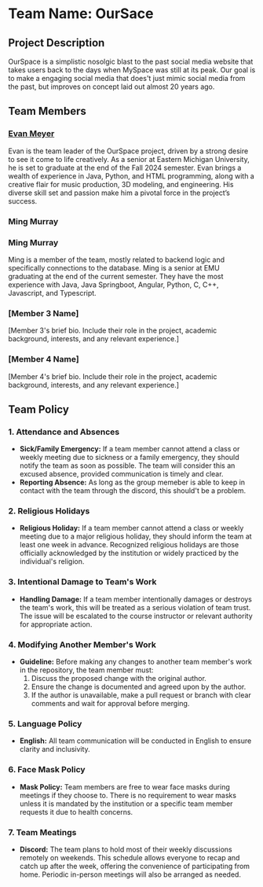 # Team Name: OurSace

## Project Description
OurSpace is a simplistic nosolgic blast to the past social media website that takes users back to the days when MySpace was still at its peak. Our goal is to make a engaging social media that does't just mimic social media from the past, but improves on concept laid out almost 20 years ago.

## Team Members

### [Evan Meyer](https://github.com/EvanMeyerEmich)
Evan is the team leader of the OurSpace project, driven by a strong desire to see it come to life creatively. As a senior at Eastern Michigan University, he is set to graduate at the end of the Fall 2024 semester. Evan brings a wealth of experience in Java, Python, and HTML programming, along with a creative flair for music production, 3D modeling, and engineering. His diverse skill set and passion make him a pivotal force in the project’s success.

### Ming Murray

### Ming Murray
Ming is a member of the team, mostly related to backend logic and specifically connections to the database. Ming is a senior at EMU graduating at the end of the current semester. They have the most experience with Java, Java Springboot, Angular, Python, C, C++, Javascript, and Typescript. 
### [Member 3 Name]
[Member 3's brief bio. Include their role in the project, academic background, interests, and any relevant experience.]

### [Member 4 Name]
[Member 4's brief bio. Include their role in the project, academic background, interests, and any relevant experience.]

## Team Policy

### 1. Attendance and Absences
- **Sick/Family Emergency:** If a team member cannot attend a class or weekly meeting due to sickness or a family emergency, they should notify the team as soon as possible. The team will consider this an excused absence, provided communication is timely and clear.
- **Reporting Absence:** As long as the group memeber is able to keep in contact with the team through the discord, this should't be a problem.

### 2. Religious Holidays
- **Religious Holiday:** If a team member cannot attend a class or weekly meeting due to a major religious holiday, they should inform the team at least one week in advance. Recognized religious holidays are those officially acknowledged by the institution or widely practiced by the individual's religion.

### 3. Intentional Damage to Team's Work
- **Handling Damage:** If a team member intentionally damages or destroys the team's work, this will be treated as a serious violation of team trust. The issue will be escalated to the course instructor or relevant authority for appropriate action.

### 4. Modifying Another Member's Work
- **Guideline:** Before making any changes to another team member's work in the repository, the team member must:
  1. Discuss the proposed change with the original author.
  2. Ensure the change is documented and agreed upon by the author.
  3. If the author is unavailable, make a pull request or branch with clear comments and wait for approval before merging.
  
### 5. Language Policy
- **English:** All team communication will be conducted in English to ensure clarity and inclusivity.

### 6. Face Mask Policy
- **Mask Policy:** Team members are free to wear face masks during meetings if they choose to. There is no requirement to wear masks unless it is mandated by the institution or a specific team member requests it due to health concerns.

### 7. Team Meatings
- **Discord:** The team plans to hold most of their weekly discussions remotely on weekends. This schedule allows everyone to recap and catch up after the week, offering the convenience of participating from home. Periodic in-person meetings will also be arranged as needed.
